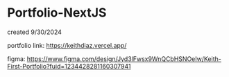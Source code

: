 # Portfolio-NextJS 

created 9/30/2024


portfolio link: https://keithdiaz.vercel.app/

figma: https://www.figma.com/design/Jyd3lFwsx9WnQCbHSNOeIw/Keith-First-Portfolio?fuid=1234428281160307941

